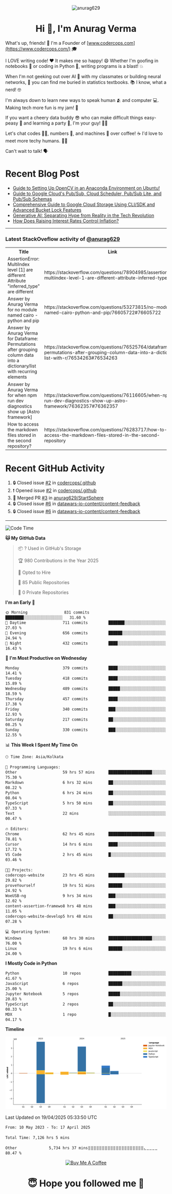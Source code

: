 

<p align="center"> <img src="https://komarev.com/ghpvc/?username=anurag629&label=Profile%20views&color=0e75b6&style=flat" alt="anurag629" /> </p>

<h1 align="center">Hi 👋, I'm Anurag Verma</h1>

What's up, friends! 👋 I'm a Founder of [www.codercops.com](https://www.codercops.com/) 🎓

I LOVE writing code! ❤️ It makes me so happy! 😄 Whether I'm goofing in notebooks 📓 or coding in Python 🐍, writing programs is a blast! 💥

When I'm not geeking out over AI 🤖 with my classmates or building neural networks, 🧠 you can find me buried in statistics textbooks. 📚 I know, what a nerd! 🤓

I'm always down to learn new ways to speak human 🫂 and computer 💻. Making tech more fun is my jam! 🍇

If you want a cheery data buddy 😎 who can make difficult things easy-peasy 🥝 and learning a party 🎉, I'm your guy! 🙋‍♂️

Let's chat codes 👨‍💻, numbers 🧮, and machines 🤖 over coffee! ☕ I'd love to meet more techy humans. 💁‍♂️

Can't wait to talk! 🗣️

# Recent Blog Post

<!-- BLOG-POST-LIST:START -->
- [Guide to Setting Up OpenCV in an Anaconda Environment on Ubuntu!](https://codercops.tech/blog/computer-vision-bootcamp/Guide-to-Setting-Up-OpenCV-in-an-Anaconda-Environment-on-Ubuntu!)
- [Guide to Google Cloud&#39;s Pub/Sub, Cloud Scheduler, Pub/Sub Lite, and Pub/Sub Schemas](https://codercops.tech/blog/google-cloud/Google-Clouds-Pub-Sub-Cloud-Scheduler-Pub-Sub-Lite-and-Pub-Sub-Schemas)
- [Comprehensive Guide to Google Cloud Storage Using CLI/SDK and Advanced Bucket Lock Features](https://codercops.tech/blog/google-cloud/Google-Cloud-Storage-Using-CLI-SDK-and-Advanced-Bucket-Lock-Features)
- [Generative AI: Separating Hype from Reality in the Tech Revolution](https://codercops.tech/blog/tech-latest-updates/generative-ai-seperating-hype-from-reality-in-the-tech-revolution)
- [How Does Raising Interest Rates Control Inflation?](https://codercops.tech/blog/startup-unicorn/how-does-raising-interest-rates-control-inflation)
<!-- BLOG-POST-LIST:END -->

---

### Latest StackOveflow activity of [@anurag629](https://github.com/anurag629)
<table>
  <tr><th>Title</th><th>Link</th></tr>
  <!-- STACKOVERFLOW:START --><tr><td>AssertionError: MultiIndex level [1] are different Attribute &quot;inferred_type&quot; are different</td><td>https://stackoverflow.com/questions/78904985/assertionerror-multiindex-level-1-are-different-attribute-inferred-type-are</td></tr><tr><td>Answer by Anurag Verma for no module named cairo - python and pip</td><td>https://stackoverflow.com/questions/53273815/no-module-named-cairo-python-and-pip/76605722#76605722</td></tr><tr><td>Answer by Anurag Verma for Dataframe: Permutations after grouping column data into a dictionary/list with recurring elements</td><td>https://stackoverflow.com/questions/76525764/dataframe-permutations-after-grouping-column-data-into-a-dictionary-list-with-r/76534263#76534263</td></tr><tr><td>Answer by Anurag Verma for when npm run dev diagnostics show up [Astro framework]</td><td>https://stackoverflow.com/questions/76116605/when-npm-run-dev-diagnostics-show-up-astro-framework/76362357#76362357</td></tr><tr><td>How to access the markdown files stored in the second repository?</td><td>https://stackoverflow.com/questions/76283717/how-to-access-the-markdown-files-stored-in-the-second-repository</td></tr><!-- STACKOVERFLOW:END -->
</table>

# Recent GitHub Activity
<!--START_SECTION:activity-->
1. 🔒 Closed issue [#2](https://github.com/codercops/.github/issues/2) in [codercops/.github](https://github.com/codercops/.github)
2. ❗ Opened issue [#2](https://github.com/codercops/.github/issues/2) in [codercops/.github](https://github.com/codercops/.github)
3. 🎉 Merged PR [#3](https://github.com/anurag629/StartSphere/pull/3) in [anurag629/StartSphere](https://github.com/anurag629/StartSphere)
4. 🔒 Closed issue [#6](https://github.com/datawars-io-content/content-feedback/issues/6) in [datawars-io-content/content-feedback](https://github.com/datawars-io-content/content-feedback)
5. 🔒 Closed issue [#6](https://github.com/datawars-io-content/content-feedback/issues/6) in [datawars-io-content/content-feedback](https://github.com/datawars-io-content/content-feedback)
<!--END_SECTION:activity-->

---

<!--START_SECTION:waka-->
![Code Time](http://img.shields.io/badge/Code%20Time-7%2C126%20hrs%205%20mins-blue)

**🐱 My GitHub Data** 

> 📦 ? Used in GitHub's Storage 
 > 
> 🏆 980 Contributions in the Year 2025
 > 
> 💼 Opted to Hire
 > 
> 📜 85 Public Repositories 
 > 
> 🔑 0 Private Repositories 
 > 
**I'm an Early 🐤** 

```text
🌞 Morning                831 commits         ████████░░░░░░░░░░░░░░░░░   31.60 % 
🌆 Daytime                711 commits         ███████░░░░░░░░░░░░░░░░░░   27.03 % 
🌃 Evening                656 commits         ██████░░░░░░░░░░░░░░░░░░░   24.94 % 
🌙 Night                  432 commits         ████░░░░░░░░░░░░░░░░░░░░░   16.43 % 
```
📅 **I'm Most Productive on Wednesday** 

```text
Monday                   379 commits         ████░░░░░░░░░░░░░░░░░░░░░   14.41 % 
Tuesday                  418 commits         ████░░░░░░░░░░░░░░░░░░░░░   15.89 % 
Wednesday                489 commits         █████░░░░░░░░░░░░░░░░░░░░   18.59 % 
Thursday                 457 commits         ████░░░░░░░░░░░░░░░░░░░░░   17.38 % 
Friday                   340 commits         ███░░░░░░░░░░░░░░░░░░░░░░   12.93 % 
Saturday                 217 commits         ██░░░░░░░░░░░░░░░░░░░░░░░   08.25 % 
Sunday                   330 commits         ███░░░░░░░░░░░░░░░░░░░░░░   12.55 % 
```


📊 **This Week I Spent My Time On** 

```text
🕑︎ Time Zone: Asia/Kolkata

💬 Programming Languages: 
Other                    59 hrs 57 mins      ███████████████████░░░░░░   75.30 % 
Markdown                 6 hrs 32 mins       ██░░░░░░░░░░░░░░░░░░░░░░░   08.22 % 
Python                   6 hrs 24 mins       ██░░░░░░░░░░░░░░░░░░░░░░░   08.04 % 
TypeScript               5 hrs 50 mins       ██░░░░░░░░░░░░░░░░░░░░░░░   07.33 % 
Text                     22 mins             ░░░░░░░░░░░░░░░░░░░░░░░░░   00.47 % 

🔥 Editors: 
Chrome                   62 hrs 45 mins      ████████████████████░░░░░   78.81 % 
Cursor                   14 hrs 6 mins       ████░░░░░░░░░░░░░░░░░░░░░   17.72 % 
VS Code                  2 hrs 45 mins       █░░░░░░░░░░░░░░░░░░░░░░░░   03.46 % 

🐱‍💻 Projects: 
codercops-website        23 hrs 45 mins      ███████░░░░░░░░░░░░░░░░░░   29.82 % 
proveYourself            19 hrs 51 mins      ██████░░░░░░░░░░░░░░░░░░░   24.92 % 
WoeUSB-ng                9 hrs 34 mins       ███░░░░░░░░░░░░░░░░░░░░░░   12.02 % 
content-assertion-framewo8 hrs 48 mins       ███░░░░░░░░░░░░░░░░░░░░░░   11.05 % 
codercops-website-develop5 hrs 48 mins       ██░░░░░░░░░░░░░░░░░░░░░░░   07.28 % 

💻 Operating System: 
Windows                  60 hrs 30 mins      ███████████████████░░░░░░   76.00 % 
Linux                    19 hrs 6 mins       ██████░░░░░░░░░░░░░░░░░░░   24.00 % 
```

**I Mostly Code in Python** 

```text
Python                   10 repos            ██████████░░░░░░░░░░░░░░░   41.67 % 
JavaScript               6 repos             ██████░░░░░░░░░░░░░░░░░░░   25.00 % 
Jupyter Notebook         5 repos             █████░░░░░░░░░░░░░░░░░░░░   20.83 % 
TypeScript               2 repos             ██░░░░░░░░░░░░░░░░░░░░░░░   08.33 % 
MDX                      1 repo              █░░░░░░░░░░░░░░░░░░░░░░░░   04.17 % 
```



**Timeline**

![Lines of Code chart](https://raw.githubusercontent.com/anurag629/anurag629/main/assets/bar_graph.png)


 Last Updated on 19/04/2025 05:33:50 UTC
<!--END_SECTION:waka-->

<!--START_SECTION:waka-simple-->

```text
From: 10 May 2023 - To: 17 April 2025

Total Time: 7,126 hrs 5 mins

Other              5,734 hrs 37 mins⣿⣿⣿⣿⣿⣿⣿⣿⣿⣿⣿⣿⣿⣿⣿⣿⣿⣿⣿⣿⣄⣀⣀⣀⣀   80.47 %
```

<!--END_SECTION:waka-simple-->

<p align="center"> 
<a href="https://www.buymeacoffee.com/anurag629" target="_blank"><img src="https://cdn.buymeacoffee.com/buttons/default-orange.png" alt="Buy Me A Coffee" height="60" width="250"></a>
</p>


<h1 align="center"> 😇 Hope you followed me 🥰  </h1>
